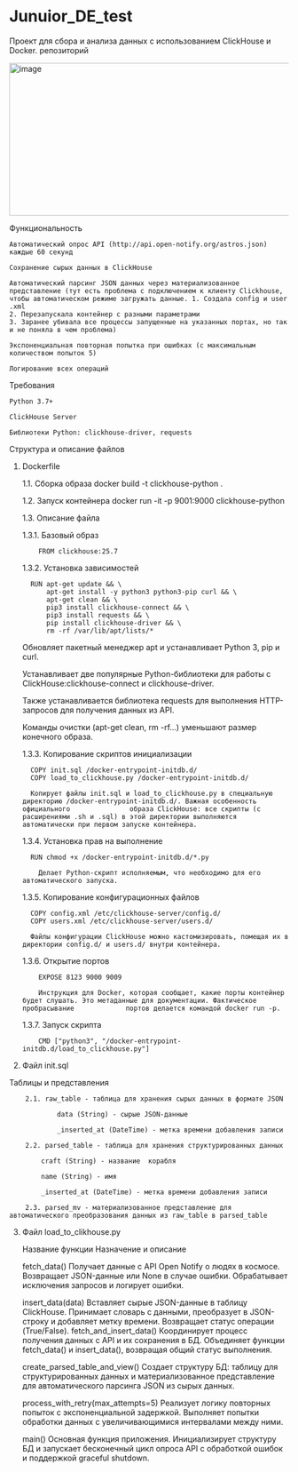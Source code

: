 # Junuior_DE_test
Проект для сбора и анализа данных  с использованием ClickHouse и Docker.
репозиторий

<img width="1396" height="275" alt="image" src="https://github.com/user-attachments/assets/8d30a4ff-5d34-43f6-a1d1-78aa55ff5ee5" />


Функциональность

    Автоматический опрос API (http://api.open-notify.org/astros.json) каждые 60 секунд

    Сохранение сырых данных в ClickHouse

    Автоматический парсинг JSON данных через материализованное представление (тут есть проблема с подключением к клиенту Clickhouse,
    чтобы автоматическом режиме загружать данные. 1. Создала config и user .xml 
    2. Перезапускала контейнер с разными параметрами 
    3. Заранее убивала все процессы запущенные на указанных портах, но так и не поняла в чем проблема)

    Экспоненциальная повторная попытка при ошибках (с максимальным количеством попыток 5)

    Логирование всех операций

Требования

    Python 3.7+

    ClickHouse Server

    Библиотеки Python: clickhouse-driver, requests

 Структура и описание файлов

 1. Dockerfile
    
    1.1. Сборка образа docker build -t clickhouse-python .

    1.2. Запуск контейнера docker run -it -p 9001:9000 clickhouse-python
    
    1.3. Описание файла

    1.3.1. Базовый образ
    
            FROM clickhouse:25.7
    
    1.3.2. Установка зависимостей
    
          RUN apt-get update && \
              apt-get install -y python3 python3-pip curl && \
              apt-get clean && \
              pip3 install clickhouse-connect && \
              pip3 install requests && \
              pip install clickhouse-driver && \
              rm -rf /var/lib/apt/lists/*

    Обновляет пакетный менеджер apt и устанавливает Python 3, pip и curl.

    Устанавливает две популярные Python-библиотеки для работы с ClickHouse:clickhouse-connect и clickhouse-driver.

    Также устанавливается библиотека requests для выполнения HTTP-запросов  для получения данных из API.

    Команды очистки (apt-get clean, rm -rf...) уменьшают размер конечного образа.

    1.3.3. Копирование скриптов инициализации

          COPY init.sql /docker-entrypoint-initdb.d/
          COPY load_to_clickhouse.py /docker-entrypoint-initdb.d/

          Копирует файлы init.sql и load_to_clickhouse.py в специальную директорию /docker-entrypoint-initdb.d/. Важная особенность официального               образа ClickHouse: все скрипты (с расширениями .sh и .sql) в этой директории выполняются автоматически при первом запуске контейнера.
    
    1.3.4. Установка прав на выполнение

          RUN chmod +x /docker-entrypoint-initdb.d/*.py

            Делает Python-скрипт исполняемым, что необходимо для его автоматического запуска.
    
    1.3.5. Копирование конфигурационных файлов

          COPY config.xml /etc/clickhouse-server/config.d/
          COPY users.xml /etc/clickhouse-server/users.d/

          Файлы конфигурации ClickHouse можно кастомизировать, помещая их в директории config.d/ и users.d/ внутри контейнера.

    1.3.6. Открытие портов

            EXPOSE 8123 9000 9009

            Инструкция для Docker, которая сообщает, какие порты контейнер будет слушать. Это метаданные для документации. Фактическое пробрасывание             портов делается командой docker run -p.

    1.3.7. Запуск скрипта 

            CMD ["python3", "/docker-entrypoint-initdb.d/load_to_clickhouse.py"]

3. Файл init.sql

  Таблицы и представления

        2.1. raw_table - таблица для хранения сырых данных в формате JSON

                data (String) - сырые JSON-данные

                _inserted_at (DateTime) - метка времени добавления записи

        2.2. parsed_table - таблица для хранения структурированных данных

            craft (String) - название  корабля

            name (String) - имя 

            _inserted_at (DateTime) - метка времени добавления записи

        2.3. parsed_mv - материализованное представление для автоматического преобразования данных из raw_table в parsed_table


3. Файл load_to_clikhouse.py
   
    Название функции	                    Назначение и описание
   
    fetch_data()	                        Получает данные с API Open Notify о людях в космосе. Возвращает JSON-данные или None в случае ошибки.                                               Обрабатывает исключения запросов и логирует ошибки.
   
    insert_data(data)	                    Вставляет сырые JSON-данные в таблицу ClickHouse. Принимает словарь с данными, преобразует в JSON-                                                  строку и добавляет метку времени. Возвращает статус операции (True/False).
    fetch_and_insert_data()	                Координирует процесс получения данных с API и их сохранения в БД. Объединяет функции fetch_data() и                                                 insert_data(), возвращая общий статус выполнения.
   
    create_parsed_table_and_view()	        Создает структуру БД: таблицу для структурированных данных и материализованное представление для                                                    автоматического парсинга JSON из сырых данных.
   
   process_with_retry(max_attempts=5)	    Реализует логику повторных попыток с экспоненциальной задержкой. Выполняет попытки обработки данных                                                 с увеличивающимися интервалами между ними.
   
    main()	                                Основная функция приложения. Инициализирует структуру БД и запускает бесконечный цикл опроса API с                                                  обработкой ошибок и поддержкой graceful shutdown.

